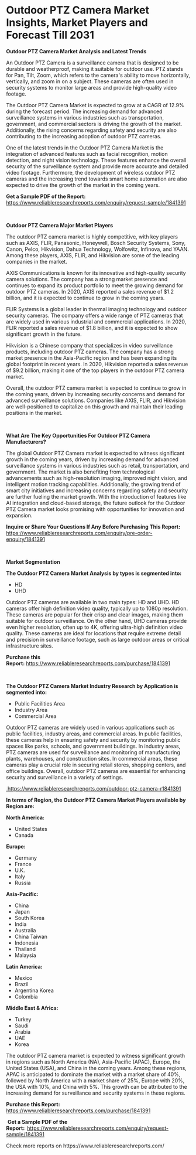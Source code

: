<p><h1>Outdoor PTZ Camera Market Insights, Market Players and Forecast Till 2031</h1></p><p><strong>Outdoor PTZ Camera Market Analysis and Latest Trends</strong></p>
<p><p>An Outdoor PTZ Camera is a surveillance camera that is designed to be durable and weatherproof, making it suitable for outdoor use. PTZ stands for Pan, Tilt, Zoom, which refers to the camera's ability to move horizontally, vertically, and zoom in on a subject. These cameras are often used in security systems to monitor large areas and provide high-quality video footage.</p><p>The Outdoor PTZ Camera Market is expected to grow at a CAGR of 12.9% during the forecast period. The increasing demand for advanced surveillance systems in various industries such as transportation, government, and commercial sectors is driving the growth of the market. Additionally, the rising concerns regarding safety and security are also contributing to the increasing adoption of outdoor PTZ cameras.</p><p>One of the latest trends in the Outdoor PTZ Camera Market is the integration of advanced features such as facial recognition, motion detection, and night vision technology. These features enhance the overall security of the surveillance system and provide more accurate and detailed video footage. Furthermore, the development of wireless outdoor PTZ cameras and the increasing trend towards smart home automation are also expected to drive the growth of the market in the coming years.</p></p>
<p><strong>Get a Sample PDF of the Report:&nbsp;</strong> <a href="https://www.reliableresearchreports.com/enquiry/request-sample/1841391">https://www.reliableresearchreports.com/enquiry/request-sample/1841391</a></p>
<p>&nbsp;</p>
<p><strong>Outdoor PTZ Camera Major Market Players</strong></p>
<p><p>The outdoor PTZ camera market is highly competitive, with key players such as AXIS, FLIR, Panasonic, Honeywell, Bosch Security Systems, Sony, Canon, Pelco, Hikvision, Dahua Technology, Wolfowitz, Infinova, and YAAN. Among these players, AXIS, FLIR, and Hikvision are some of the leading companies in the market.</p><p>AXIS Communications is known for its innovative and high-quality security camera solutions. The company has a strong market presence and continues to expand its product portfolio to meet the growing demand for outdoor PTZ cameras. In 2020, AXIS reported a sales revenue of $1.2 billion, and it is expected to continue to grow in the coming years.</p><p>FLIR Systems is a global leader in thermal imaging technology and outdoor security cameras. The company offers a wide range of PTZ cameras that are widely used in various industrial and commercial applications. In 2020, FLIR reported a sales revenue of $1.8 billion, and it is expected to show significant growth in the future.</p><p>Hikvision is a Chinese company that specializes in video surveillance products, including outdoor PTZ cameras. The company has a strong market presence in the Asia-Pacific region and has been expanding its global footprint in recent years. In 2020, Hikvision reported a sales revenue of $9.2 billion, making it one of the top players in the outdoor PTZ camera market.</p><p>Overall, the outdoor PTZ camera market is expected to continue to grow in the coming years, driven by increasing security concerns and demand for advanced surveillance solutions. Companies like AXIS, FLIR, and Hikvision are well-positioned to capitalize on this growth and maintain their leading positions in the market.</p></p>
<p>&nbsp;</p>
<p><strong>What Are The Key Opportunities For Outdoor PTZ Camera Manufacturers?</strong></p>
<p><p>The global Outdoor PTZ Camera market is expected to witness significant growth in the coming years, driven by increasing demand for advanced surveillance systems in various industries such as retail, transportation, and government. The market is also benefiting from technological advancements such as high-resolution imaging, improved night vision, and intelligent motion tracking capabilities. Additionally, the growing trend of smart city initiatives and increasing concerns regarding safety and security are further fueling the market growth. With the introduction of features like AI integration and cloud-based storage, the future outlook for the Outdoor PTZ Camera market looks promising with opportunities for innovation and expansion.</p></p>
<p><strong>Inquire or Share Your Questions If Any Before Purchasing This Report:</strong> <a href="https://www.reliableresearchreports.com/enquiry/pre-order-enquiry/1841391">https://www.reliableresearchreports.com/enquiry/pre-order-enquiry/1841391</a></p>
<p>&nbsp;</p>
<p><strong>Market Segmentation</strong></p>
<p><strong>The Outdoor PTZ Camera Market Analysis by types is segmented into:</strong></p>
<p><ul><li>HD</li><li>UHD</li></ul></p>
<p><p>Outdoor PTZ cameras are available in two main types: HD and UHD. HD cameras offer high definition video quality, typically up to 1080p resolution. These cameras are popular for their crisp and clear images, making them suitable for outdoor surveillance. On the other hand, UHD cameras provide even higher resolution, often up to 4K, offering ultra-high definition video quality. These cameras are ideal for locations that require extreme detail and precision in surveillance footage, such as large outdoor areas or critical infrastructure sites.</p></p>
<p><strong>Purchase this Report:&nbsp;</strong><a href="https://www.reliableresearchreports.com/purchase/1841391">https://www.reliableresearchreports.com/purchase/1841391</a></p>
<p>&nbsp;</p>
<p><strong>The Outdoor PTZ Camera Market Industry Research by Application is segmented into:</strong></p>
<p><ul><li>Public Facilities Area</li><li>Industry Area</li><li>Commercial Area</li></ul></p>
<p><p>Outdoor PTZ cameras are widely used in various applications such as public facilities, industry areas, and commercial areas. In public facilities, these cameras help in ensuring safety and security by monitoring public spaces like parks, schools, and government buildings. In industry areas, PTZ cameras are used for surveillance and monitoring of manufacturing plants, warehouses, and construction sites. In commercial areas, these cameras play a crucial role in securing retail stores, shopping centers, and office buildings. Overall, outdoor PTZ cameras are essential for enhancing security and surveillance in a variety of settings.</p></p>
<p><a href="https://www.reliableresearchreports.com/outdoor-ptz-camera-r1841391">&nbsp;https://www.reliableresearchreports.com/outdoor-ptz-camera-r1841391</a></p>
<p><strong>In terms of Region, the Outdoor PTZ Camera Market Players available by Region are:</strong></p>
<p>
    <p> <strong> North America: </strong>
        <ul>
            <li>United States</li>
            <li>Canada</li>
        </ul>
        </p> 
    <p> <strong> Europe: </strong>
        <ul>
            <li>Germany</li>
            <li>France</li>
            <li>U.K.</li>
            <li>Italy</li>
            <li>Russia</li>
        </ul>
        </p> 
    <p> <strong> Asia-Pacific: </strong>
        <ul>
            <li>China</li>
            <li>Japan</li>
            <li>South Korea</li>
            <li>India</li>
            <li>Australia</li>
            <li>China Taiwan</li>
            <li>Indonesia</li>
            <li>Thailand</li>
            <li>Malaysia</li>
        </ul>
        </p> 
    <p> <strong> Latin America: </strong>
        <ul>
            <li>Mexico</li>
            <li>Brazil</li>
            <li>Argentina Korea</li>
            <li>Colombia</li>
        </ul>
        </p> 
    <p> <strong> Middle East & Africa: </strong>
        <ul>
            <li>Turkey</li>
            <li>Saudi</li>
            <li>Arabia</li>
            <li>UAE</li>
            <li>Korea</li>
        </ul>
    </p>
    </p>
<p><p>The outdoor PTZ camera market is expected to witness significant growth in regions such as North America (NA), Asia-Pacific (APAC), Europe, the United States (USA), and China in the coming years. Among these regions, APAC is anticipated to dominate the market with a market share of 40%, followed by North America with a market share of 25%, Europe with 20%, the USA with 10%, and China with 5%. This growth can be attributed to the increasing demand for surveillance and security systems in these regions.</p></p>
<p><strong>Purchase this Report: </strong><a href="https://www.reliableresearchreports.com/purchase/1841391">https://www.reliableresearchreports.com/purchase/1841391</a></p>
<p>&nbsp;<strong>Get a Sample PDF of the Report:&nbsp;&nbsp;</strong><a href="https://www.reliableresearchreports.com/enquiry/request-sample/1841391">https://www.reliableresearchreports.com/enquiry/request-sample/1841391</a></p>
<p><strong></strong></p>
<p>Check more reports on https://www.reliableresearchreports.com/</p>